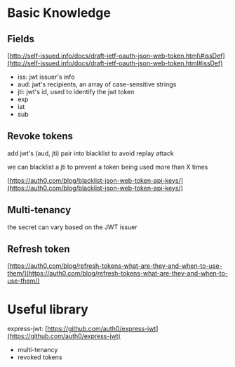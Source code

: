 # Basic Knowledge

## Fields

[http://self-issued.info/docs/draft-ietf-oauth-json-web-token.html\#issDef](http://self-issued.info/docs/draft-ietf-oauth-json-web-token.html#issDef)

* iss: jwt issuer's info
* aud: jwt's recipients, an array of case-sensitive strings
* jti: jwt's id, used to identify the jwt token
* exp
* iat
* sub

## Revoke tokens

add jwt's \(aud, jti\) pair into blacklist to avoid replay attack

we can blacklist a jti to prevent a token being used more than X times

[https://auth0.com/blog/blacklist-json-web-token-api-keys/](https://auth0.com/blog/blacklist-json-web-token-api-keys/)

## Multi-tenancy

the secret can vary based on the JWT issuer

## Refresh token

[https://auth0.com/blog/refresh-tokens-what-are-they-and-when-to-use-them/](https://auth0.com/blog/refresh-tokens-what-are-they-and-when-to-use-them/)

# Useful library

express-jwt: [https://github.com/auth0/express-jwt](https://github.com/auth0/express-jwt)

* multi-tenancy
* revoked tokens



